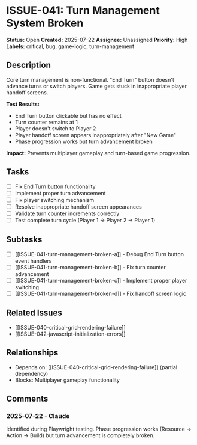 # ISSUE-041: Turn Management System Broken

**Status:** Open
**Created:** 2025-07-22
**Assignee:** Unassigned
**Priority:** High
**Labels:** critical, bug, game-logic, turn-management

## Description

Core turn management is non-functional. "End Turn" button doesn't advance turns or switch players. Game gets stuck in inappropriate player handoff screens.

**Test Results:**
- End Turn button clickable but has no effect
- Turn counter remains at 1
- Player doesn't switch to Player 2
- Player handoff screen appears inappropriately after "New Game"
- Phase progression works but turn advancement broken

**Impact:** Prevents multiplayer gameplay and turn-based game progression.

## Tasks

- [ ] Fix End Turn button functionality
- [ ] Implement proper turn advancement
- [ ] Fix player switching mechanism
- [ ] Resolve inappropriate handoff screen appearances
- [ ] Validate turn counter increments correctly
- [ ] Test complete turn cycle (Player 1 → Player 2 → Player 1)

## Subtasks

- [ ] [[ISSUE-041-turn-management-broken-a]] - Debug End Turn button event handlers
- [ ] [[ISSUE-041-turn-management-broken-b]] - Fix turn counter advancement
- [ ] [[ISSUE-041-turn-management-broken-c]] - Implement proper player switching
- [ ] [[ISSUE-041-turn-management-broken-d]] - Fix handoff screen logic

## Related Issues

- [[ISSUE-040-critical-grid-rendering-failure]]
- [[ISSUE-042-javascript-initialization-errors]]

## Relationships

- Depends on: [[ISSUE-040-critical-grid-rendering-failure]] (partial dependency)
- Blocks: Multiplayer gameplay functionality

## Comments

### 2025-07-22 - Claude

Identified during Playwright testing. Phase progression works (Resource → Action → Build) but turn advancement is completely broken.